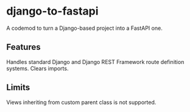 # django-to-fastapi

A codemod to turn a Django-based project into a FastAPI one.

## Features

Handles standard Django and Django REST Framework route definition systems.
Clears imports.

## Limits

Views inheriting from custom parent class is not supported.

